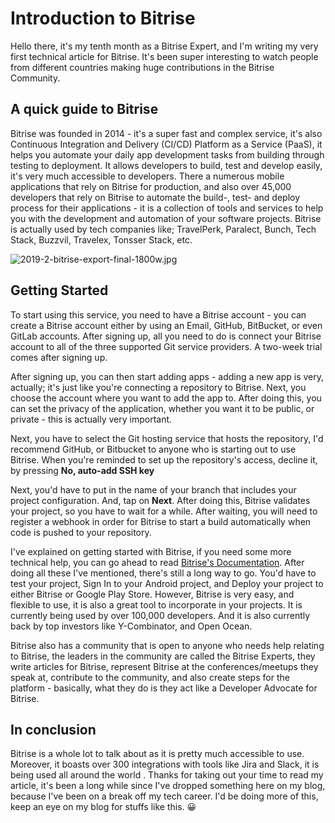 # Introduction to Bitrise

Hello there, it's my tenth month as a Bitrise Expert, and I'm writing my very first technical article for Bitrise. It's been super interesting to watch people from different countries making huge contributions in the Bitrise Community.

## A quick guide to Bitrise

Bitrise was founded in 2014 - it's a super fast and complex service, it's also Continuous Integration and Delivery (CI/CD) Platform as a Service (PaaS), it helps you automate your daily app development tasks from building through testing to deployment. It allows developers to build, test and develop easily, it's very much accessible to developers. There a numerous mobile applications that rely on Bitrise for production, and also over 45,000 developers that rely on Bitrise to automate the build-, test- and deploy process for their applications - it is a collection of tools and services to help you with the development and automation of your software projects. Bitrise is actually used by tech companies like; TravelPerk, Paralect, Bunch, Tech Stack, Buzzvil, Travelex, Tonsser Stack, etc.


![2019-2-bitrise-export-final-1800w.jpg](https://cdn.hashnode.com/res/hashnode/image/upload/v1633814754559/OZ0veUcav.jpeg)

## Getting Started

To start using this service, you need to have a Bitrise account - you can create a Bitrise account either by using an Email, GitHub, BitBucket, or even GitLab accounts. After signing up, all you need to do is connect your Bitrise account to all of the three supported Git service providers. A two-week trial comes after signing up. 

After signing up, you can then start adding apps - adding a new app is very, actually; it's just like you're connecting a repository to Bitrise. Next, you choose the account where you want to add the app to. After doing this, you can set the privacy of the application, whether you want it to be public, or private - this is actually very important.

Next, you have to select the Git hosting service that hosts the repository, I'd recommend GitHub, or Bitbucket to anyone who is starting out to use Bitrise. When you're reminded to set up the repository's access, decline it, by pressing **No, auto-add SSH key**

Next, you'd have to put in the name of your branch that includes your project configuration. And, tap on **Next**. After doing this, Bitrise validates your project, so you have to wait for a while. After waiting, you will need to register a webhook in order for Bitrise to start a build automatically when code is pushed to your repository.

I've explained on getting started with Bitrise, if you need some more technical help, you can go ahead to read  [Bitrise's Documentation](https://devcenter.bitrise.io/getting-started/getting-started-with-android-apps/). After doing all these I've mentioned, there's still a long way to go. You'd have to test your project, Sign In to your Android project, and Deploy your project to either Bitrise or Google Play Store. However, Bitrise is very easy, and flexible to use, it is also a great tool to incorporate in your projects. It is currently being used by over 100,000 developers. And it is also currently back by top investors like Y-Combinator, and Open Ocean. 

Bitrise also has a community that is open to anyone who needs help relating to Bitrise, the leaders in the community are called the Bitrise Experts, they write articles for Bitrise, represent Bitrise at the conferences/meetups they speak at, contribute to the community, and also create steps for the platform - basically, what they do is they act like a Developer Advocate for Bitrise. 

## In conclusion

Bitrise is a whole lot to talk about as it is pretty much accessible to use. Moreover, it boasts over 300 integrations with tools like Jira and Slack, it is being used all around the world . Thanks for taking out your time to read my article, it's been a long while since I've dropped something here on my blog, because I've been on a break off my tech career. I'd be doing more of this, keep an eye on my blog for stuffs like this. 😀

